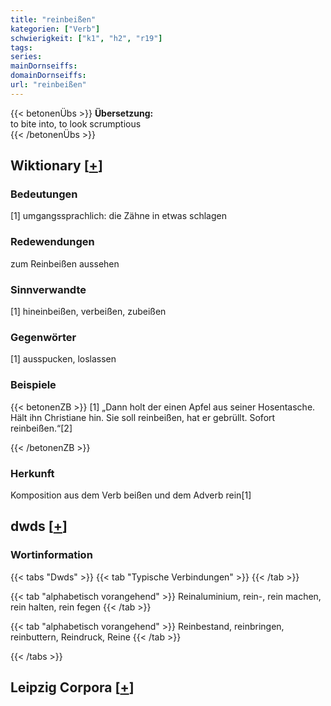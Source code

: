 ```yaml
---
title: "reinbeißen"
kategorien: ["Verb"]
schwierigkeit: ["k1", "h2", "r19"]
tags:
series:
mainDornseiffs:
domainDornseiffs:
url: "reinbeißen"
---
```


{{< betonenÜbs >}}
**Übersetzung:**  
to bite into, to look scrumptious  
{{< /betonenÜbs >}}

## Wiktionary [[+](https://de.wiktionary.org/wiki/reinbeißen)]

### Bedeutungen
[1] umgangssprachlich: die Zähne in etwas schlagen  

### Redewendungen
zum Reinbeißen aussehen  

### Sinnverwandte
[1] hineinbeißen, verbeißen, zubeißen  

### Gegenwörter
[1] ausspucken, loslassen  

### Beispiele
{{< betonenZB >}}
[1] „Dann holt der einen Apfel aus seiner Hosentasche. Hält ihn Christiane hin. Sie soll reinbeißen, hat er gebrüllt. Sofort reinbeißen.“[2]  

{{< /betonenZB >}}
### Herkunft
Komposition aus dem Verb beißen und dem Adverb rein[1]  



## dwds [[+](https://www.dwds.de/wb/reinbeißen)]

### Wortinformation
{{< tabs "Dwds" >}}
{{< tab "Typische Verbindungen" >}}
{{< /tab >}}

{{< tab "alphabetisch vorangehend" >}}
Reinaluminium, rein-, rein machen, rein halten, rein fegen
{{< /tab >}}

{{< tab "alphabetisch vorangehend" >}}
Reinbestand, reinbringen, reinbuttern, Reindruck, Reine
{{< /tab >}}

{{< /tabs >}}

## Leipzig Corpora [[+](https://corpora.uni-leipzig.de/en/res?word=reinbeißen&corpusId=deu_newscrawl-public_2018)]

